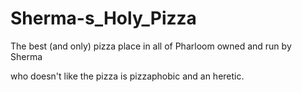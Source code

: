 # Sherma-s_Holy_Pizza
The best (and only) pizza place in all of Pharloom owned and run by Sherma

who doesn't like the pizza is pizzaphobic and an heretic.
